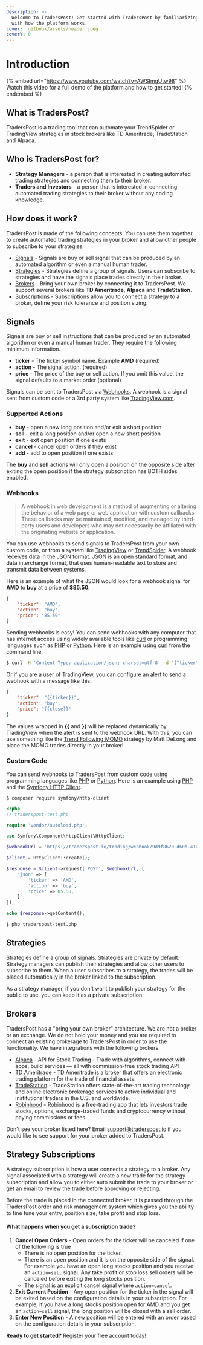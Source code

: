 ```yaml
---
description: >-
  Welcome to TradersPost! Get started with TradersPost by familiarizing yourself
  with how the platform works.
cover: .gitbook/assets/header.jpeg
coverY: 0
---
```


# Introduction

{% embed url="https://www.youtube.com/watch?v=AWSImgUtw98" %}
Watch this video for a full demo of the platform and how to get started!
{% endembed %}

## What is TradersPost?

TradersPost is a trading tool that can automate your TrendSpider or TradingView strategies in stock brokers like TD Ameritrade, TradeStation and Alpaca.

## Who is TradersPost for?

* **Strategy Managers** - a person that is interested in creating automated trading strategies and connecting them to their broker.
* **Traders and Investors** - a person that is interested in connecting automated trading strategies to their broker without any coding knowledge.

## How does it work?

TradersPost is made of the following concepts. You can use them together to create automated trading strategies in your broker and allow other people to subscribe to your strategies.

* [Signals](./#signals) - Signals are buy or sell signal that can be produced by an automated algorithm or even a manual human trader.
* [Strategies](./#strategies) - Strategies define a group of signals. Users can subscribe to strategies and have the signals place trades directly in their broker.
* [Brokers](./#brokers) - Bring your own broker by connecting it to TradersPost. We support several brokers like **TD Ameritrade**, **Alpaca** and **TradeStation**.
* [Subscriptions](./#strategy-subscriptions) - Subscriptions allow you to connect a strategy to a broker, define your risk tolerance and position sizing.

## Signals

Signals are buy or sell instructions that can be produced by an automated algorithm or even a manual human trader. They require the following minimum information.

* **ticker** - The ticker symbol name. Example **AMD** (required)
* **action** - The signal action. (required)
* **price** - The price of the buy or sell action. If you omit this value, the signal defaults to a market order (optional)

Signals can be sent to TradersPost via [Webhooks](https://traderspost.io/docs#webhooks). A webhook is a signal sent from custom code or a 3rd party system like [TradingView.com](https://www.tradingview.com/?offer\_id=10\&aff\_id=26514).

### Supported Actions

* **buy** - open a new long position and/or exit a short position
* **sell** - exit a long position and/or open a new short position
* **exit** - exit open position if one exists
* **cancel** - cancel open orders if they exist
* **add** - add to open position if one exists

The **buy** and **sell** actions will only open a position on the opposite side after exiting the open position if the strategy subscription has BOTH sides enabled.

### Webhooks

> A webhook in web development is a method of augmenting or altering the behavior of a web page or web application with custom callbacks. These callbacks may be maintained, modified, and managed by third-party users and developers who may not necessarily be affiliated with the originating website or application.

You can use webhooks to send signals to TradersPost from your own custom code, or from a system like [TradingView](https://www.tradingview.com/?offer\_id=10\&aff\_id=26514) or [TrendSpider](https://trendspider.com/?\_go=traderspost). A webhook receives data in the JSON format. JSON is an open standard format, and data interchange format, that uses human-readable text to store and transmit data between systems.

Here is an example of what the JSON would look for a webhook signal for **AMD** to **buy** at a price of **$85.50**.

```json
{
    "ticker": "AMD",
    "action": "buy",
    "price": "85.50"
}
```

Sending webhooks is easy! You can send webhooks with any computer that has internet access using widely available tools like [curl](https://curl.se) or programming languages such as [PHP](https://php.net) or [Python](https://www.python.org). Here is an example using [curl](https://curl.se) from the command line.

```bash
$ curl -H 'Content-Type: application/json; charset=utf-8' -d '{"ticker": "AMD", "action": "buy", "price": 85.50}' -X POST https://traderspost.io/trading/webhook/9d9f8620-d60d-416e-827e-0ec01ef93532/9b5b8c4264421f5515fd4fcb6571af50
```

Or if you are a user of TradingView, you can configure an alert to send a webhook with a message like this.

```json
{
    "ticker": "{{ticker}}",
    "action": "buy",
    "price": "{{close}}"
}
```

The values wrapped in **{{** and **}}** will be replaced dynamically by TradingView when the alert is sent to the webhook URL. With this, you can use something like the [Trend Following MOMO](https://www.tradingview.com/script/Jrw5Qegy-Trend-Following-MOMO/?offer\_id=10\&aff\_id=26514) strategy by Matt DeLong and place the MOMO trades directly in your broker!

### **Custom Code**

You can send webhooks to TradersPost from custom code using programming languages like [PHP](https://php.net) or [Python](https://www.python.org). Here is an example using [PHP](https://php.net) and the [Symfony HTTP Client](https://symfony.com/doc/current/http\_client.html).

```
$ composer require symfony/http-client
```

```php
<?php
// traderspost-test.php

require 'vendor/autoload.php';

use Symfony\Component\HttpClient\HttpClient;

$webhookUrl = 'https://traderspost.io/trading/webhook/9d9f8620-d60d-416e-827e-0ec01ef93532/9b5b8c4264421f5515fd4fcb6571af50';

$client = HttpClient::create();

$response = $client->request('POST', $webhookUrl, [
    'json' => [
        'ticker' => 'AMD',
        'action' => 'buy',
        'price' => 85.50,
    ]
]);

echo $response->getContent();
```

```
$ php traderspost-test.php
```

## Strategies

Strategies define a group of signals. Strategies are private by default. Strategy managers can publish their strategies and allow other users to subscribe to them. When a user subscribes to a strategy, the trades will be placed automatically in the broker linked to the subscription.

As a strategy manager, if you don't want to publish your strategy for the public to use, you can keep it as a private subscription.

## Brokers

TradersPost has a "bring your own broker" architecture. We are not a broker or an exchange. We do not hold your money and you are required to connect an existing brokerage to TradersPost in order to use the functionality. We have integrations with the following brokers.

* [Alpaca](brokers.md#alpaca) - API for Stock Trading - Trade with algorithms, connect with apps, build services — all with commission-free stock trading API
* [TD Ameritrade](brokers.md#tdameritrade) - TD Ameritrade is a broker that offers an electronic trading platform for the trade of financial assets.
* [TradeStation](brokers.md#tradestation) - TradeStation offers state-of-the-art trading technology and online electronic brokerage services to active individual and institutional traders in the U.S. and worldwide.
* [Robinhood](brokers.md#robinhood) - Robinhood is a free-trading app that lets investors trade stocks, options, exchange-traded funds and cryptocurrency without paying commissions or fees.

Don't see your broker listed here? Email [support@traderspost.io](mailto:support@traderspost.io) if you would like to see support for your broker added to TradersPost.

## Strategy Subscriptions

A strategy subscription is how a user connects a strategy to a broker. Any signal associated with a strategy will create a new trade for the strategy subscription and allow you to either auto submit the trade to your broker or get an email to review the trade before approving or rejecting.

Before the trade is placed in the connected broker, it is passed through the TradersPost order and risk management system which gives you the ability to fine tune your entry, position size, take profit and stop loss.

#### What happens when you get a subscription trade?

1. **Cancel Open Orders** - Open orders for the ticker will be canceled if one of the following is true
   * There is no open position for the ticker.
   * There is an open position and it is on the opposite side of the signal. For example you have an open long stocks position and you receive an `action=sell` signal. Any take profit or stop loss sell orders will be canceled before exiting the long stocks position.
   * The signal is an explicit cancel signal where `action=cancel`.
2. **Exit Current Position** - Any open position for the ticker in the signal will be exited based on the configuration details in your subscription. For example, if you have a long stocks position open for AMD and you get an `action=sell` signal, the long position will be closed with a sell order.
3. **Enter New Position** - A new position will be entered with an order based on the configuration details in your subscription.

**Ready to get started?** [Register](https://traderspost.io/register) your free account today!
